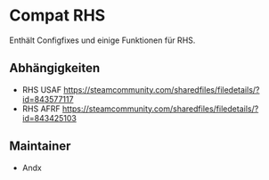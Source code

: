 # Compat RHS

Enthält Configfixes und einige Funktionen für RHS.

## Abhängigkeiten

- RHS USAF <https://steamcommunity.com/sharedfiles/filedetails/?id=843577117>
- RHS AFRF <https://steamcommunity.com/sharedfiles/filedetails/?id=843425103>

## Maintainer

- Andx
